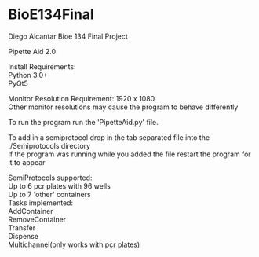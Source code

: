 # BioE134Final  
Diego Alcantar Bioe 134 Final Project  

Pipette Aid 2.0  

Install Requirements:  
  Python 3.0+  
  PyQt5  

Monitor Resolution Requirement: 1920 x 1080  
  Other monitor resolutions may cause the program to behave differently  

To run the program run the 'PipetteAid.py' file.  

To add in a semiprotocol drop in the tab separated file into the ./Semiprotocols directory  
If the program was running while you added the file restart the program for it to appear  

SemiProtocols supported:  
  Up to 6 pcr plates with 96 wells  
  Up to 7 'other' containers  
  Tasks implemented:  
    AddContainer  
    RemoveContainer  
    Transfer  
    Dispense  
    Multichannel(only works with pcr plates)  


